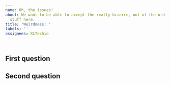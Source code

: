 ```yaml
---
name: Oh, the issues!
about: We want to be able to accept the really bizarre, out of the ordinary, <a href="https://newlifehv.org">interesting</a>
  stuff here.
title: 'Weirdness: '
labels: ''
assignees: XLTechie

---
```


## First question

## Second question
